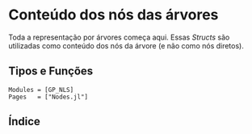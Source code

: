 # Conteúdo dos nós das árvores

Toda a representação por árvores começa aqui. Essas _Structs_ são utilizadas
como conteúdo dos nós da árvore (e não como nós diretos).

## Tipos e Funções

```@autodocs
Modules = [GP_NLS]
Pages   = ["Nodes.jl"]
```

## Índice

```@index
```